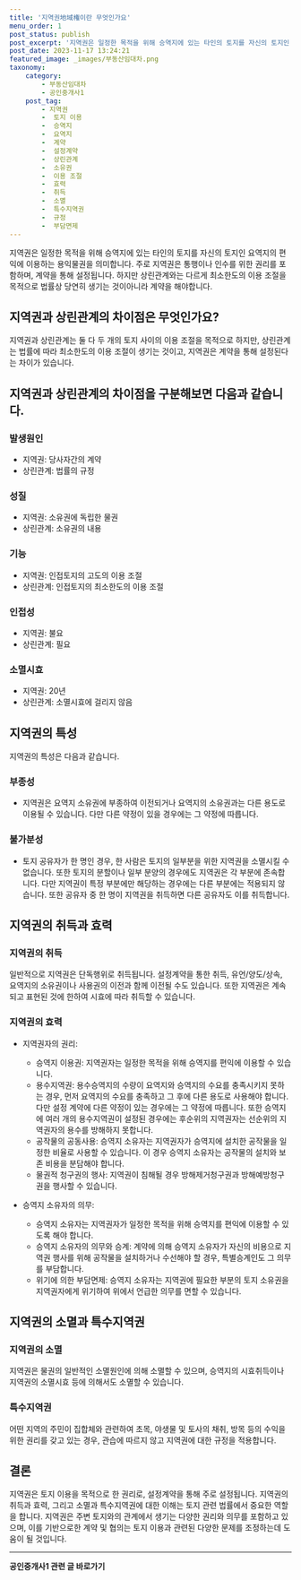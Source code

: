 ```yaml
---
title: '지역권地域権이란 무엇인가요'
menu_order: 1
post_status: publish
post_excerpt: '지역권은 일정한 목적을 위해 승역지에 있는 타인의 토지를 자신의 토지인 요역지의 편익에 이용하는 용익물권을 의미합니다. 주로 지역권은 통행이나 인수를 위한 권리를 포함하며, 계약을 통해 설정됩니다. 하지만 상린관계와는 다르게 최소한도의 이용 조절을 목적으로 법률상 당연히 생기는 것이아니라 계약을 해야합니다.'
post_date: 2023-11-17 13:24:21
featured_image: _images/부동산임대차.png
taxonomy:
    category:
        - 부동산임대차
        - 공인중개사1
    post_tag:
        - 지역권
        -  토지 이용
        -  승역지
        -  요역지
        -  계약
        -  설정계약
        -  상린관계
        -  소유권
        -  이용 조절
        -  효력
        -  취득
        -  소멸
        -  특수지역권
        -  규정
        -  부담면제
---
```



지역권은 일정한 목적을 위해 승역지에 있는 타인의 토지를 자신의 토지인 요역지의 편익에 이용하는 용익물권을 의미합니다. 주로 지역권은 통행이나 인수를 위한 권리를 포함하며, 계약을 통해 설정됩니다. 하지만 상린관계와는 다르게 최소한도의 이용 조절을 목적으로 법률상 당연히 생기는 것이아니라 계약을 해야합니다.

## 지역권과 상린관계의 차이점은 무엇인가요?

지역권과 상린관계는 둘 다 두 개의 토지 사이의 이용 조절을 목적으로 하지만, 상린관계는 법률에 따라 최소한도의 이용 조절이 생기는 것이고, 지역권은 계약을 통해 설정된다는 차이가 있습니다.

## 지역권과 상린관계의 차이점을 구분해보면 다음과 같습니다.

### 발생원인
- 지역권: 당사자간의 계약
- 상린관계: 법률의 규정

### 성질
- 지역권: 소유권에 독립한 물권
- 상린관계: 소유권의 내용

### 기능
- 지역권: 인접토지의 고도의 이용 조절
- 상린관계: 인접토지의 최소한도의 이용 조절

### 인접성
- 지역권: 불요
- 상린관계: 필요

### 소멸시효
- 지역권: 20년
- 상린관계: 소멸시효에 걸리지 않음

## 지역권의 특성

지역권의 특성은 다음과 같습니다.

### 부종성
- 지역권은 요역지 소유권에 부종하여 이전되거나 요역지의 소유권과는 다른 용도로 이용될 수 있습니다. 다만 다른 약정이 있을 경우에는 그 약정에 따릅니다.

### 불가분성
- 토지 공유자가 한 명인 경우, 한 사람은 토지의 일부분을 위한 지역권을 소멸시킬 수 없습니다. 또한 토지의 분할이나 일부 분양의 경우에도 지역권은 각 부분에 존속합니다. 다만 지역권이 특정 부분에만 해당하는 경우에는 다른 부분에는 적용되지 않습니다. 또한 공유자 중 한 명이 지역권을 취득하면 다른 공유자도 이를 취득합니다.

## 지역권의 취득과 효력

### 지역권의 취득
일반적으로 지역권은 단독행위로 취득됩니다. 설정계약을 통한 취득, 유언/양도/상속, 요역지의 소유권이나 사용권의 이전과 함께 이전될 수도 있습니다. 또한 지역권은 계속되고 표현된 것에 한하여 시효에 따라 취득할 수 있습니다.

### 지역권의 효력
- 지역권자의 권리:
  - 승역지 이용권: 지역권자는 일정한 목적을 위해 승역지를 편익에 이용할 수 있습니다.
  - 용수지역권: 용수승역지의 수량이 요역지와 승역지의 수요를 충족시키지 못하는 경우, 먼저 요역지의 수요를 충족하고 그 후에 다른 용도로 사용해야 합니다. 다만 설정 계약에 다른 약정이 있는 경우에는 그 약정에 따릅니다. 또한 승역지에 여러 개의 용수지역권이 설정된 경우에는 후순위의 지역권자는 선순위의 지역권자의 용수를 방해하지 못합니다.
  - 공작물의 공동사용: 승역지 소유자는 지역권자가 승역지에 설치한 공작물을 일정한 비율로 사용할 수 있습니다. 이 경우 승역지 소유자는 공작물의 설치와 보존 비용을 분담해야 합니다.
  - 물권적 청구권의 행사: 지역권이 침해될 경우 방해제거청구권과 방해예방청구권을 행사할 수 있습니다.
  
- 승역지 소유자의 의무:
  - 승역지 소유자는 지역권자가 일정한 목적을 위해 승역지를 편익에 이용할 수 있도록 해야 합니다.
  - 승역지 소유자의 의무와 승계: 계약에 의해 승역지 소유자가 자신의 비용으로 지역권 행사를 위해 공작물을 설치하거나 수선해야 할 경우, 특별승계인도 그 의무를 부담합니다.
  - 위기에 의한 부담면제: 승역지 소유자는 지역권에 필요한 부분의 토지 소유권을 지역권자에게 위기하여 위에서 언급한 의무를 면할 수 있습니다.

## 지역권의 소멸과 특수지역권

### 지역권의 소멸
지역권은 물권의 일반적인 소멸원인에 의해 소멸할 수 있으며, 승역지의 시효취득이나 지역권의 소멸시효 등에 의해서도 소멸할 수 있습니다.

### 특수지역권
어떤 지역의 주민이 집합체와 관련하여 초목, 야생물 및 토사의 채취, 방목 등의 수익을 위한 권리를 갖고 있는 경우, 관습에 따르지 않고 지역권에 대한 규정을 적용합니다.

## 결론

지역권은 토지 이용을 목적으로 한 권리로, 설정계약을 통해 주로 설정됩니다. 지역권의 취득과 효력, 그리고 소멸과 특수지역권에 대한 이해는 토지 관련 법률에서 중요한 역할을 합니다. 지역권은 주변 토지와의 관계에서 생기는 다양한 권리와 의무를 포함하고 있으며, 이를 기반으로한 계약 및 협의는 토지 이용과 관련된 다양한 문제를 조정하는데 도움이 될 것입니다.
<!-- wp:separator -->
<hr class="wp-block-separator has-alpha-channel-opacity"/>
<!-- /wp:separator -->

<!-- wp:group {"backgroundColor":"base","layout":{"type":"constrained"}} -->
<div class="wp-block-group has-base-background-color has-background"><!-- wp:paragraph {"align":"center","fontSize":"medium"} -->
<p class="has-text-align-center has-large-font-size"><strong>공인중개사1 관련 글 바로가기</strong></p>
<!-- /wp:paragraph -->


<!-- wp:latest-posts
{"categories":[{"id":22617,"count":19,"description":"","link":"https://uknowlaw.com/category/%ea%b3%b5%ec%9d%b8%ec%a4%91%ea%b0%9c%ec%82%ac1/","name":"공인중개사1","slug":"공인중개사1","taxonomy":"category","parent":0,"meta":[],"_links":{"self":[{"href":"https://uknowlaw.com/wp-json/wp/v2/categories/22617"}],"collection":[{"href":"https://uknowlaw.com/wp-json/wp/v2/categories"}],"about":[{"href":"https://uknowlaw.com/wp-json/wp/v2/taxonomies/category"}],"wp:post_type":[{"href":"https://uknowlaw.com/wp-json/wp/v2/posts?categories=22617"}],"curies":[{"name":"wp","href":"https://api.w.org/{rel}","templated":true}]}}],"postsToShow":100,"excerptLength":28,"postLayout":"grid","columns":2,"featuredImageAlign":"left","featuredImageSizeSlug":"large","fontSize":"small"} /--></div>
<!-- /wp:group -->
